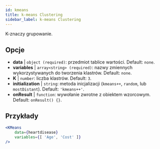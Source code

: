 ```yaml
---
id: kmeans
title: k-means Clustering
sidebar_label: k-means Clustering
---
```


K-znaczy grupowanie.

## Opcje

* __data__ | `object (required)`: przedmiot tablice wartości. Default: `none`.
* __variables__ | `array<string> (required)`: nazwy zmiennych wykorzystywanych do tworzenia klastrów. Default: `none`.
* __K__ | `number`: liczba klastrów. Default: `3`.
* __initialization__ | `string`: metoda inicjalizacji (`kmeans++`, `random`, lub `mostDistant`). Default: `'kmeans++'`.
* __onResult__ | `function`: wywołanie zwrotne z obiektem wzorcowym. Default: `onResult() {}`.


## Przykłady

```jsx live
<KMeans 
    data={heartdisease} 
    variables={[ 'Age', 'Cost' ]}
/>
```

